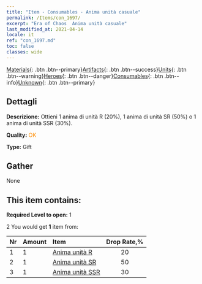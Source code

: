 ```yaml
---
title: "Item - Consumables - Anima unità casuale"
permalink: /Items/con_1697/
excerpt: "Era of Chaos  Anima unità casuale"
last_modified_at: 2021-04-14
locale: it
ref: "con_1697.md"
toc: false
classes: wide
---
```

 [Materials](/it/Items/){: .btn .btn--primary}[Artifacts](/it/Items/Artifacts/){: .btn .btn--success}[Units](/it/Items/Units/){: .btn .btn--warning}[Heroes](/it/Items/Heroes/){: .btn .btn--danger}[Consumables](/it/Items/Consumables/){: .btn .btn--info}[Unknown](/it/Items/Unknown/){: .btn .btn--primary}

## Dettagli
 **Descrizione:** Ottieni 1 anima di unità R (20%), 1 anima di unità SR (50%) o 1 anima di unità SSR (30%).

 **Quality:** <span style="color: #FF8C00">OK</span>

 **Type:** Gift

## Gather

  None

## This item contains:

 **Required Level to open:** 1

 2 You would get **1** item  from:

  | Nr | Amount |     Item    | Drop Rate,% |
  |:---|:-------|:------------|:---------:|
  | 1 | 1 | [Anima unità R](/it/Items/con_533/) | 20 | 
  | 2 | 1 | [Anima unità SR](/it/Items/con_534/) | 50 | 
  | 3 | 1 | [Anima unità SSR](/it/Items/con_535/) | 30 | 
